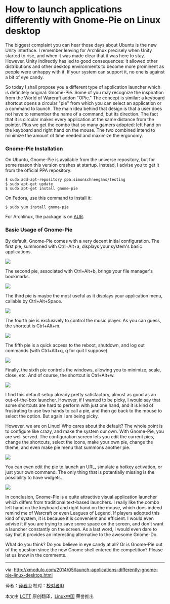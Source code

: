 How to launch applications differently with Gnome-Pie on Linux desktop
================================================================================
The biggest complaint you can hear those days about Ubuntu is the new Unity interface. I remember leaving for Archlinux precisely when Unity started to rise, and when it was made clear that it was here to stay. However, Unity indirectly has led to good consequences: it allowed other distributions and other desktop environments to become more prominent as people were unhappy with it. If your system can support it, no one is against a bit of eye candy.

So today I shall propose you a different type of application launcher which is definitely original: Gnome-Pie. Some of you may recognize the inspiration from the World of Warcraft addon "OPie." The concept is similar: a keyboard shortcut opens a circular "pie" from which you can select an application or a command to launch. The main idea behind that design is that a user does not have to remember the name of a command, but its direction. The fact that it is circular makes every application at the same distance from the pointer. Plus we get the combo that so many gamers adopted: left hand on the keyboard and right hand on the mouse. The two combined intend to minimize the amount of time needed and maximize the ergonomy.

### Gnome-Pie Installation ###

On Ubuntu, Gnome-Pie is available from the universe repository, but for some reason this version crashes at startup. Instead, I advise you to get it from the official PPA repository:

    $ sudo add-apt-repository ppa:simonschneegans/testing
    $ sudo apt-get update
    $ sudo apt-get install gnome-pie 

On Fedora, use this command to install it:

    $ sudo yum install gnome-pie 

For Archlinux, the package is on [AUR][1].

### Basic Usage of Gnome-Pie ###

By default, Gnome-Pie comes with a very decent initial configuration. The first pie, summoned with Ctrl+Alt+a, displays your system's basic applications. 

![](https://farm3.staticflickr.com/2917/14040269128_6dc6544c14_z.jpg)

The second pie, associated with Ctrl+Alt+b, brings your file manager's bookmarks.

![](https://farm3.staticflickr.com/2903/14040269088_8de29edd18.jpg)

The third pie is maybe the most useful as it displays your application menu, callable by Ctrl+Alt+Space.

![](https://farm3.staticflickr.com/2903/14040345657_071f40b22f_z.jpg)

The fourth pie is exclusively to control the music player. As you can guess, the shortcut is Ctrl+Alt+m.

![](https://farm3.staticflickr.com/2925/14226915065_8b0e3841c6_o.png)

The fifth pie is a quick access to the reboot, shutdown, and log out commands (with Ctrl+Alt+q, q for quit I suppose).

![](https://farm3.staticflickr.com/2931/14040303600_5b3a517335_o.png)

Finally, the sixth pie controls the windows, allowing you to minimize, scale, close, etc. And of course, the shortcut is Ctrl+Alt+w. 

![](https://farm3.staticflickr.com/2904/14226699514_42d364a4d4_o.png)

I find this default setup already pretty satisfactory, almost as good as an out-of-the-box launcher. However, if I wanted to be picky, I would say that some shortcuts are hard to perform with just one hand, and it is kind of frustrating to use two hands to call a pie, and then go back to the mouse to select the option. But again I am being picky.

However, we are on Linux! Who cares about the default? The whole point is to configure like crazy, and make the system our own. With Gnome-Pie, you are well served. The configuration screen lets you edit the current pies, change the shortcuts, select the icons, make your own pie, change the theme, and even make pie menu that summons another pie. 

[![](https://farm6.staticflickr.com/5508/14247093043_1fe1188709_z.jpg)][2]

You can even edit the pie to launch an URL, simulate a hotkey activation, or just your own command. The only thing that is potentially missing is the possibility to have widgets. 

![](https://farm3.staticflickr.com/2927/14040264609_b7aa66f078_z.jpg)

In conclusion, Gnome-Pie is a quite attractive visual application launcher which differs from traditional text-based launchers. I really like the combo left hand on the keyboard and right hand on the mouse, which does indeed remind me of Warcraft or even Leagues of Legend. If players adopted this kind of system, it is because it is convenient and efficient. I would even advise it if you are trying to save some space on the screen, and don't want a launcher constantly on the screen. As a last word, I would even dare to say that it provides an interesting alternative to the awesome Gnome-Do.

What do you think? Do you believe in eye candy at all? Or is Gnome-Pie out of the question since the new Gnome shell entered the competition? Please let us know in the comments. 

--------------------------------------------------------------------------------

via: http://xmodulo.com/2014/05/launch-applications-differently-gnome-pie-linux-desktop.html

译者：[译者ID](https://github.com/译者ID) 校对：[校对者ID](https://github.com/校对者ID)

本文由 [LCTT](https://github.com/LCTT/TranslateProject) 原创翻译，[Linux中国](http://linux.cn/) 荣誉推出

[1]:https://aur.archlinux.org/packages/gnome-pie/
[2]:https://www.flickr.com/photos/xmodulo/14247093043/